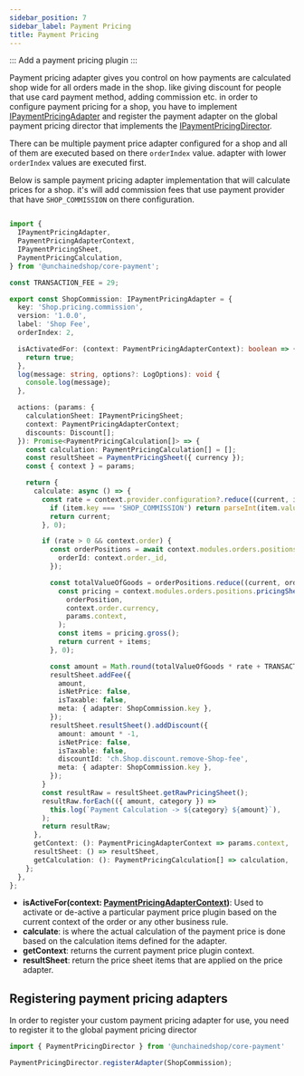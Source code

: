 ```yaml
---
sidebar_position: 7
sidebar_label: Payment Pricing
title: Payment Pricing
---
```

:::
Add a payment pricing plugin
:::


Payment pricing adapter gives you control on how payments are calculated shop wide for all orders made in the shop. like giving discount for people that use card payment method, adding commission etc. in order to configure payment pricing for a shop, you have to implement [IPaymentPricingAdapter](https://docs.unchained.shop/types/types/payments_pricing.IPaymentPricingAdapter.html) and register the payment adapter on the global payment pricing director that implements the [IPaymentPricingDirector](https://docs.unchained.shop/types/types/payments_pricing.IPaymentPricingDirector.html).

There can be multiple payment price adapter configured for a shop and all of them are executed based on there `orderIndex` value. adapter with lower `orderIndex` values are executed first.


Below is sample payment pricing adapter implementation that will calculate prices for a shop. it's will add commission fees that use payment provider that have `SHOP_COMMISSION` on there configuration.

```typescript

import {
  IPaymentPricingAdapter,
  PaymentPricingAdapterContext,
  IPaymentPricingSheet,
  PaymentPricingCalculation,
} from '@unchainedshop/core-payment';

const TRANSACTION_FEE = 29;

export const ShopCommission: IPaymentPricingAdapter = {
  key: 'Shop.pricing.commission',
  version: '1.0.0',
  label: 'Shop Fee',
  orderIndex: 2,

  isActivatedFor: (context: PaymentPricingAdapterContext): boolean => {
    return true;
  },
  log(message: string, options?: LogOptions): void {
    console.log(message);
  },

  actions: (params: {
    calculationSheet: IPaymentPricingSheet;
    context: PaymentPricingAdapterContext;
    discounts: Discount[];
  }): Promise<PaymentPricingCalculation[]> => {
    const calculation: PaymentPricingCalculation[] = [];
    const resultSheet = PaymentPricingSheet({ currency });
    const { context } = params;

    return {
      calculate: async () => {
        const rate = context.provider.configuration?.reduce((current, item) => {
          if (item.key === 'SHOP_COMMISSION') return parseInt(item.value, 10) / 100;
          return current;
        }, 0);

        if (rate > 0 && context.order) {
          const orderPositions = await context.modules.orders.positions.findOrderPositions({
            orderId: context.order._id,
          });

          const totalValueOfGoods = orderPositions.reduce((current, orderPosition) => {
            const pricing = context.modules.orders.positions.pricingSheet(
              orderPosition,
              context.order.currency,
              params.context,
            );
            const items = pricing.gross();
            return current + items;
          }, 0);

          const amount = Math.round(totalValueOfGoods * rate + TRANSACTION_FEE);
          resultSheet.addFee({
            amount,
            isNetPrice: false,
            isTaxable: false,
            meta: { adapter: ShopCommission.key },
          });
          resultSheet.resultSheet().addDiscount({
            amount: amount * -1,
            isNetPrice: false,
            isTaxable: false,
            discountId: 'ch.Shop.discount.remove-Shop-fee',
            meta: { adapter: ShopCommission.key },
          });
        }
        const resultRaw = resultSheet.getRawPricingSheet();
        resultRaw.forEach(({ amount, category }) =>
          this.log(`Payment Calculation -> ${category} ${amount}`),
        );
        return resultRaw;
      },
      getContext: (): PaymentPricingAdapterContext => params.context,
      resultSheet: () => resultSheet,
      getCalculation: (): PaymentPricingCalculation[] => calculation,
    };
  },
};

```

- **isActiveFor(context: [PaymentPricingAdapterContext](https://docs.unchained.shop/types/interfaces/payments_pricing.PaymentPricingAdapterContext.html))**: Used to activate or de-active a particular payment price plugin based on the current context of the order or any other business rule.
- **calculate**: is where the actual calculation of the payment price is done based on the calculation items defined for the adapter.
- **getContext**: returns the current payment price plugin context.
- **resultSheet**: return the price sheet items that are  applied on the price adapter.

## Registering payment pricing adapters

In order to register your custom payment pricing adapter for use, you need to register it to the global payment pricing director

```typescript
import { PaymentPricingDirector } from '@unchainedshop/core-payment'

PaymentPricingDirector.registerAdapter(ShopCommission);
```
